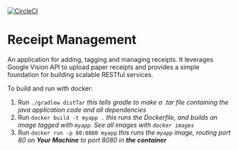 [![CircleCI](https://circleci.com/gh/amfleming/skeleton.svg?style=svg)](https://circleci.com/gh/amfleming/skeleton)


Receipt Management
============
An application for adding, tagging and managing receipts. It leverages Google Vision API to upload paper receipts and provides a simple foundation for building scalable RESTful services.

To build and run with docker:
1. Run `./gradlew distTar` _this tells gradle to make a .tar file containing the java application code and all dependencies_
2. Run `docker build -t myapp .` _this runs the Dockerfile, and builds an image tagged with `myapp`.  See all images with `docker images`_
3. Run `docker run -p 80:8080 myapp` _this runs the `myapp` image, routing port 80 on **Your Machine** to port 8080 in **the container**_
